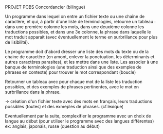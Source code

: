 PROJET PCBS
Concordancier (bilingue)

Un programme dans lequel on entre un fichier texte ou une chaîne de caractère, et qui, à partir d'une liste de terminologies, retourne un tableau : dans une première colonne les mots, dans une deuxième colonne les traductions possibles, et dans une 3e colonne, la phrase dans laquelle le mot traduit apparait (avec éventuellement le terme en surbrillance pour plus de lisibilité).

Le programme doit d'abord dresser une liste des mots du texte ou de la chaine de caractère (en amont, enlever la ponctuation, les déterminants et autres caractères parasites), et les mettre dans une liste.
Les associer à une banque de terminologies (une traduction ainsi que des exemples de phrases en contexte) pour trouver le mot correspondant (boucle)

Retourner un tableau avec pour chaque mot de la liste les traduction possibles, et des exemples de phrases pertinentes, avec le mot en surbrillance dans la phrase.

-> création d'un fichier texte avec des mots en français, leurs traductions possibles (toutes) et des exmeples de phrases. (cf.lexique)

Eventuellement par la suite, complexifier le programme avec un choix de langue au début (pour utiliser le programme avec des langues différentes)
ex: anglais, japonais, russe (question au début)
